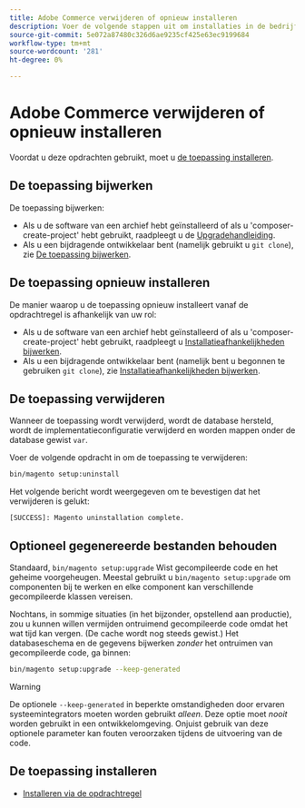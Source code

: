 ```yaml
---
title: Adobe Commerce verwijderen of opnieuw installeren
description: Voer de volgende stappen uit om installaties in de bedrijfsruimten van Adobe Commerce en Magento Open Source te verwijderen en opnieuw te installeren.
source-git-commit: 5e072a87480c326d6ae9235cf425e63ec9199684
workflow-type: tm+mt
source-wordcount: '281'
ht-degree: 0%

---
```



# Adobe Commerce verwijderen of opnieuw installeren

Voordat u deze opdrachten gebruikt, moet u [de toepassing installeren](../tutorials/install.md).

## De toepassing bijwerken

De toepassing bijwerken:

* Als u de software van een archief hebt geïnstalleerd of als u &#39;composer-create-project&#39; hebt gebruikt, raadpleegt u de [Upgradehandleiding](../../upgrade/overview.md).
* Als u een bijdragende ontwikkelaar bent (namelijk gebruikt u `git clone`), zie [De toepassing bijwerken](../../upgrade/developer/git-installs.md).

## De toepassing opnieuw installeren

De manier waarop u de toepassing opnieuw installeert vanaf de opdrachtregel is afhankelijk van uw rol:

* Als u de software van een archief hebt geïnstalleerd of als u &#39;composer-create-project&#39; hebt gebruikt, raadpleegt u [Installatieafhankelijkheden bijwerken](https://developer.adobe.com/commerce/contributor/guides/install/update-dependencies/).
* Als u een bijdragende ontwikkelaar bent (namelijk bent u begonnen te gebruiken `git clone`), zie [Installatieafhankelijkheden bijwerken](https://developer.adobe.com/commerce/contributor/guides/install/update-dependencies/).

## De toepassing verwijderen

Wanneer de toepassing wordt verwijderd, wordt de database hersteld, wordt de implementatieconfiguratie verwijderd en worden mappen onder de database gewist `var`.

Voer de volgende opdracht in om de toepassing te verwijderen:

```bash
bin/magento setup:uninstall
```

Het volgende bericht wordt weergegeven om te bevestigen dat het verwijderen is gelukt:

```terminal
[SUCCESS]: Magento uninstallation complete.
```

## Optioneel gegenereerde bestanden behouden

Standaard, `bin/magento setup:upgrade` Wist gecompileerde code en het geheime voorgeheugen. Meestal gebruikt u `bin/magento setup:upgrade` om componenten bij te werken en elke component kan verschillende gecompileerde klassen vereisen.

Nochtans, in sommige situaties (in het bijzonder, opstellend aan productie), zou u kunnen willen vermijden ontruimend gecompileerde code omdat het wat tijd kan vergen. (De cache wordt nog steeds gewist.) Het databaseschema en de gegevens bijwerken *zonder* het ontruimen van gecompileerde code, ga binnen:

```bash
bin/magento setup:upgrade --keep-generated
```

>[!WARNING]
>
>De optionele `--keep-generated` in beperkte omstandigheden door ervaren systeemintegrators moeten worden gebruikt *alleen*. Deze optie moet *nooit* worden gebruikt in een ontwikkelomgeving. Onjuist gebruik van deze optionele parameter kan fouten veroorzaken tijdens de uitvoering van de code.

## De toepassing installeren

* [Installeren via de opdrachtregel](../advanced.md)
